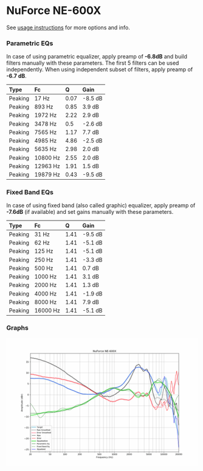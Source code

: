 # NuForce NE-600X
See [usage instructions](https://github.com/jaakkopasanen/AutoEq#usage) for more options and info.

### Parametric EQs
In case of using parametric equalizer, apply preamp of **-6.8dB** and build filters manually
with these parameters. The first 5 filters can be used independently.
When using independent subset of filters, apply preamp of **-6.7 dB**.

| Type    | Fc       |    Q | Gain    |
|:--------|:---------|:-----|:--------|
| Peaking | 17 Hz    | 0.07 | -8.5 dB |
| Peaking | 893 Hz   | 0.85 | 3.9 dB  |
| Peaking | 1972 Hz  | 2.22 | 2.9 dB  |
| Peaking | 3478 Hz  | 0.5  | -2.6 dB |
| Peaking | 7565 Hz  | 1.17 | 7.7 dB  |
| Peaking | 4985 Hz  | 4.86 | -2.5 dB |
| Peaking | 5635 Hz  | 2.98 | 2.0 dB  |
| Peaking | 10800 Hz | 2.55 | 2.0 dB  |
| Peaking | 12963 Hz | 1.91 | 1.5 dB  |
| Peaking | 19879 Hz | 0.43 | -9.5 dB |

### Fixed Band EQs
In case of using fixed band (also called graphic) equalizer, apply preamp of **-7.6dB**
(if available) and set gains manually with these parameters.

| Type    | Fc       |    Q | Gain    |
|:--------|:---------|:-----|:--------|
| Peaking | 31 Hz    | 1.41 | -9.5 dB |
| Peaking | 62 Hz    | 1.41 | -5.1 dB |
| Peaking | 125 Hz   | 1.41 | -5.1 dB |
| Peaking | 250 Hz   | 1.41 | -3.3 dB |
| Peaking | 500 Hz   | 1.41 | 0.7 dB  |
| Peaking | 1000 Hz  | 1.41 | 3.1 dB  |
| Peaking | 2000 Hz  | 1.41 | 1.3 dB  |
| Peaking | 4000 Hz  | 1.41 | -1.9 dB |
| Peaking | 8000 Hz  | 1.41 | 7.9 dB  |
| Peaking | 16000 Hz | 1.41 | -5.1 dB |

### Graphs
![](./NuForce%20NE-600X.png)